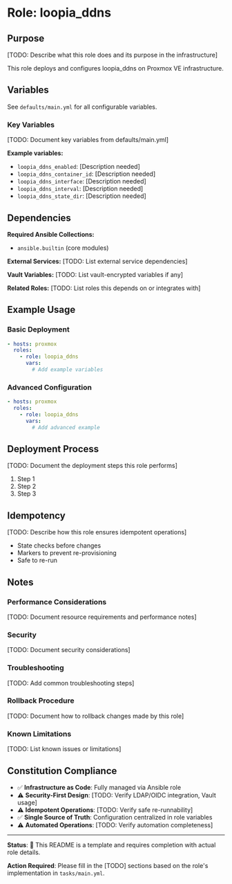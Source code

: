 # Role: loopia_ddns

## Purpose

[TODO: Describe what this role does and its purpose in the infrastructure]

This role deploys and configures loopia_ddns on Proxmox VE infrastructure.

## Variables

See `defaults/main.yml` for all configurable variables.

### Key Variables

[TODO: Document key variables from defaults/main.yml]

**Example variables:**
- `loopia_ddns_enabled`: [Description needed]
- `loopia_ddns_container_id`: [Description needed]
- `loopia_ddns_interface`: [Description needed]
- `loopia_ddns_interval`: [Description needed]
- `loopia_ddns_state_dir`: [Description needed]

## Dependencies

**Required Ansible Collections:**
- `ansible.builtin` (core modules)

**External Services:**
[TODO: List external service dependencies]

**Vault Variables:**
[TODO: List vault-encrypted variables if any]

**Related Roles:**
[TODO: List roles this depends on or integrates with]

## Example Usage

### Basic Deployment

```yaml
- hosts: proxmox
  roles:
    - role: loopia_ddns
      vars:
        # Add example variables
```

### Advanced Configuration

```yaml
- hosts: proxmox
  roles:
    - role: loopia_ddns
      vars:
        # Add advanced example
```

## Deployment Process

[TODO: Document the deployment steps this role performs]

1. Step 1
2. Step 2
3. Step 3

## Idempotency

[TODO: Describe how this role ensures idempotent operations]

- State checks before changes
- Markers to prevent re-provisioning
- Safe to re-run

## Notes

### Performance Considerations
[TODO: Document resource requirements and performance notes]

### Security
[TODO: Document security considerations]

### Troubleshooting
[TODO: Add common troubleshooting steps]

### Rollback Procedure
[TODO: Document how to rollback changes made by this role]

### Known Limitations
[TODO: List known issues or limitations]

## Constitution Compliance

- ✅ **Infrastructure as Code**: Fully managed via Ansible role
- ⚠️ **Security-First Design**: [TODO: Verify LDAP/OIDC integration, Vault usage]
- ⚠️ **Idempotent Operations**: [TODO: Verify safe re-runnability]
- ✅ **Single Source of Truth**: Configuration centralized in role variables
- ⚠️ **Automated Operations**: [TODO: Verify automation completeness]

---

**Status**: 🚧 This README is a template and requires completion with actual role details.

**Action Required**: Please fill in the [TODO] sections based on the role's implementation in `tasks/main.yml`.
